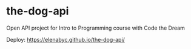 # the-dog-api
Open API project for Intro to Programming course with Code the Dream

Deploy:  https://elenabyc.github.io/the-dog-api/
